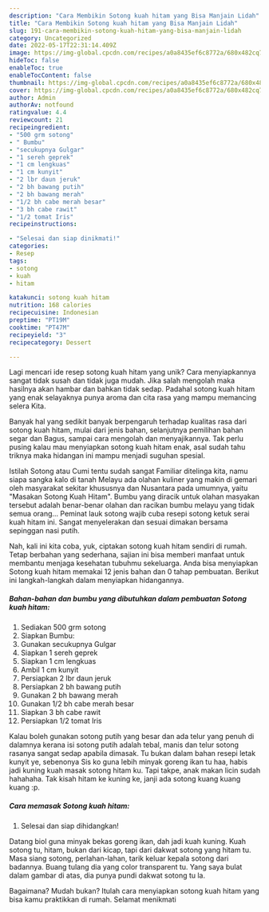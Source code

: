 ```yaml
---
description: "Cara Membikin Sotong kuah hitam yang Bisa Manjain Lidah"
title: "Cara Membikin Sotong kuah hitam yang Bisa Manjain Lidah"
slug: 191-cara-membikin-sotong-kuah-hitam-yang-bisa-manjain-lidah
category: Uncategorized
date: 2022-05-17T22:31:14.409Z
image: https://img-global.cpcdn.com/recipes/a0a8435ef6c8772a/680x482cq70/sotong-kuah-hitam-foto-resep-utama.jpg
hideToc: false
enableToc: true
enableTocContent: false
thumbnail: https://img-global.cpcdn.com/recipes/a0a8435ef6c8772a/680x482cq70/sotong-kuah-hitam-foto-resep-utama.jpg
cover: https://img-global.cpcdn.com/recipes/a0a8435ef6c8772a/680x482cq70/sotong-kuah-hitam-foto-resep-utama.jpg
author: Admin
authorAv: notfound
ratingvalue: 4.4
reviewcount: 21
recipeingredient:
- "500 grm sotong"
- " Bumbu"
- "secukupnya Gulgar"
- "1 sereh geprek"
- "1 cm lengkuas"
- "1 cm kunyit"
- "2 lbr daun jeruk"
- "2 bh bawang putih"
- "2 bh bawang merah"
- "1/2 bh cabe merah besar"
- "3 bh cabe rawit"
- "1/2 tomat Iris"
recipeinstructions:

- "Selesai dan siap dinikmati!"
categories:
- Resep
tags:
- sotong
- kuah
- hitam

katakunci: sotong kuah hitam 
nutrition: 168 calories
recipecuisine: Indonesian
preptime: "PT19M"
cooktime: "PT47M"
recipeyield: "3"
recipecategory: Dessert

---
```





Lagi mencari ide resep sotong kuah hitam yang unik? Cara menyiapkannya sangat tidak susah dan tidak juga mudah. Jika salah mengolah maka hasilnya akan hambar dan bahkan tidak sedap. Padahal sotong kuah hitam yang enak selayaknya punya aroma dan cita rasa yang mampu memancing selera Kita.





Banyak hal yang sedikit banyak berpengaruh terhadap kualitas rasa dari sotong kuah hitam, mulai dari jenis bahan, selanjutnya pemilihan bahan segar dan Bagus, sampai cara mengolah dan menyajikannya. Tak perlu pusing kalau mau menyiapkan sotong kuah hitam enak,      asal sudah tahu triknya maka hidangan ini mampu menjadi suguhan spesial.














Istilah Sotong atau Cumi tentu sudah sangat Familiar ditelinga kita, namu siapa sangka kalo di tanah Melayu ada olahan kuliner yang makin di gemari oleh masyarakat sekitar khususnya dan Nusantara pada umumnya, yaitu &#34;Masakan Sotong Kuah Hitam&#34;. Bumbu yang diracik untuk olahan masyakan tersebut adalah benar-benar olahan dan racikan bumbu melayu yang tidak semua orang… Peminat lauk sotong wajib cuba resepi sotong ketuk serai kuah hitam ini. Sangat menyelerakan dan sesuai dimakan bersama sepinggan nasi putih.






Nah, kali ini kita coba, yuk, ciptakan sotong kuah hitam sendiri di rumah. Tetap berbahan yang sederhana, sajian ini bisa memberi manfaat untuk membantu menjaga kesehatan tubuhmu sekeluarga. Anda bisa menyiapkan Sotong kuah hitam memakai 12 jenis bahan dan 0 tahap pembuatan. Berikut ini langkah-langkah dalam menyiapkan hidangannya.

<!--inarticleads1-->

##### Bahan-bahan dan bumbu yang dibutuhkan dalam pembuatan Sotong kuah hitam:

1. Sediakan 500 grm sotong
1. Siapkan  Bumbu:
1. Gunakan secukupnya Gulgar
1. Siapkan 1 sereh geprek
1. Siapkan 1 cm lengkuas
1. Ambil 1 cm kunyit
1. Persiapkan 2 lbr daun jeruk
1. Persiapkan 2 bh bawang putih
1. Gunakan 2 bh bawang merah
1. Gunakan 1/2 bh cabe merah besar
1. Siapkan 3 bh cabe rawit
1. Persiapkan 1/2 tomat Iris


Kalau boleh gunakan sotong putih yang besar dan ada telur yang penuh di dalamnya kerana isi sotong putih adalah tebal, manis dan telur sotong rasanya sangat sedap apabila dimasak. Tu bukan dalam bahan resepi letak kunyit ye, sebenonya Sis ko guna lebih minyak goreng ikan tu haa, habis jadi kuning kuah masak sotong hitam ku. Tapi takpe, anak makan licin sudah hahahaha. Tak kisah hitam ke kuning ke, janji ada sotong kuang kuang kuang :p. 

<!--inarticleads2-->

##### Cara memasak Sotong kuah hitam:


1. Selesai dan siap dihidangkan!

Datang biol guna minyak bekas goreng ikan, dah jadi kuah kuning. Kuah sotong tu, hitam, bukan dari kicap, tapi dari dakwat sotong yang hitam tu. Masa siang sotong, perlahan-lahan, tarik keluar kepala sotong dari badannya. Buang tulang dia yang color transparent tu. Yang saya bulat dalam gambar di atas, dia punya pundi dakwat sotong tu la. 

Bagaimana? Mudah bukan? Itulah cara menyiapkan sotong kuah hitam yang bisa kamu praktikkan di rumah. Selamat menikmati
